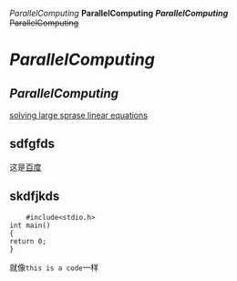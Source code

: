 *ParallelComputing*
**ParallelComputing**
***ParallelComputing***
~~ParallelComputing~~

*ParallelComputing*
==============
*ParallelComputing*
-----------------

[solving large sprase linear equations](http://github.com/williamliuc/)  
## sdfgfds  
这是[百度](http://www.baidu.com)  
## skdfjkds  
        #include<stdio.h>
    int main()
    {
    return 0;
    }  


就像`this is a code`一样
